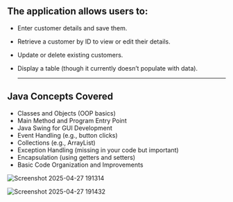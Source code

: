 ## The application allows users to:

* Enter customer details and save them.
* Retrieve a customer by ID to view or edit their details.
* Update or delete existing customers.
* Display a table (though it currently doesn’t populate with data).

  ***

## Java Concepts Covered

* Classes and Objects (OOP basics)
* Main Method and Program Entry Point
* Java Swing for GUI Development
* Event Handling (e.g., button clicks)
* Collections (e.g., ArrayList)
* Exception Handling (missing in your code but important)
* Encapsulation (using getters and setters)
* Basic Code Organization and Improvements

![Screenshot 2025-04-27 191314](https://github.com/user-attachments/assets/f3ca085b-8038-491e-b44c-22a8be4ab138)


![Screenshot 2025-04-27 191432](https://github.com/user-attachments/assets/e1c7281d-50cd-46b4-9149-a3a79306718a)
